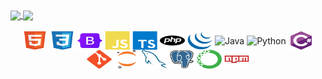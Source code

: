 <!-- ### Hi there 👋 -->

<!--
**saulgutierrez/saulgutierrez** is a ✨ _special_ ✨ repository because its `README.md` (this file) appears on your GitHub profile.

Here are some ideas to get you started:

- 🔭 I’m currently working on ...
- 🌱 I’m currently learning ...
- 👯 I’m looking to collaborate on ...
- 🤔 I’m looking for help with ...
- 💬 Ask me about ...
- 📫 How to reach me: ...
- 😄 Pronouns: ...
- ⚡ Fun fact: ...
-->

<a href="https://git.io/streak-stats">
  <img height=200 align="center" src="https://github-readme-streak-stats.herokuapp.com?user=saulgutierrez&theme=transparent&hide_border=true" />
</a>
<a href="">
  <img height=300 align="center" src="https://github-readme-stats.vercel.app/api/top-langs/?username=saulgutierrez&theme=transparent&card_width=320&size_weight=0.5&count_weight=0.5&langs_count=8" />
</a>
<br>

<br>
<div align="center" style="display: inline_block">
  <img align="center" alt="HTML" height="30" width="40" src="https://raw.githubusercontent.com/devicons/devicon/master/icons/html5/html5-original.svg">
  <img align="center" alt="CSS" height="30" width="40" src="https://raw.githubusercontent.com/devicons/devicon/master/icons/css3/css3-original.svg">
  <img align="center" alt="Bootstrap" height="30" width="40" src="https://raw.githubusercontent.com/devicons/devicon/master/icons/bootstrap/bootstrap-original.svg">
  <img align="center" alt="JS" height="30" width="40" src="https://raw.githubusercontent.com/devicons/devicon/master/icons/javascript/javascript-plain.svg">
  <img align="center" alt="TS" height="30" width="40" src="https://raw.githubusercontent.com/devicons/devicon/master/icons/typescript/typescript-plain.svg">
  <img align="center" alt="PHP" height="30" width="40" src="https://raw.githubusercontent.com/devicons/devicon/master/icons/php/php-plain.svg">
  <img align="center" alt="jquery" height="30" width="40" src="https://raw.githubusercontent.com/devicons/devicon/master/icons/jquery/jquery-original.svg">
  <img align="center" alt="Java" height="40" width="50" src="https://cdn.jsdelivr.net/gh/devicons/devicon/icons/java/java-original.svg" />
  <img align="center" alt="Python" height="40" width="50" src="https://cdn.jsdelivr.net/gh/devicons/devicon/icons/python/python-original-wordmark.svg" />
  <img align="center" alt="CS" height="30" width="40" src="https://raw.githubusercontent.com/devicons/devicon/master/icons/csharp/csharp-original.svg">
  <img align="center" alt="git" height="30" width="40" src="https://raw.githubusercontent.com/devicons/devicon/master/icons/git/git-plain.svg">
  <img align="center" alt="jupyter" height="30" width="40" src="https://raw.githubusercontent.com/devicons/devicon/master/icons/jupyter/jupyter-original.svg">
  <img align="center" alt="mysql" height="30" width="40" src="https://raw.githubusercontent.com/devicons/devicon/master/icons/mysql/mysql-original.svg">
  <img align="center" alt="postgresql" height="30" width="40" src="https://raw.githubusercontent.com/devicons/devicon/master/icons/postgresql/postgresql-original.svg">
  <img align="center" alt="anaconda" height="30" width="40" src="https://raw.githubusercontent.com/devicons/devicon/master/icons/anaconda/anaconda-original.svg">
  <img align="center" alt="npm" height="30" width="40" src="https://raw.githubusercontent.com/devicons/devicon/master/icons/npm/npm-original-wordmark.svg">
</div>
